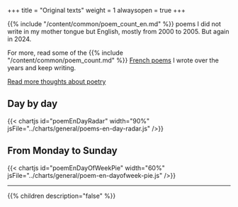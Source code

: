 +++
title = "Original texts"
weight = 1
alwaysopen = true
+++

{{% include "/content/common/poem_count_en.md" %}} poems I did not write in my mother tongue but English, mostly from 2000 to 2005. But again in 2024.

For more, read some of the {{% include "/content/common/poem_count.md" %}}  [French poems](/seasons?lang=fr) I wrote over the years and keep writing.

[Read more thoughts about poetry](../)

## Day by day
{{< chartjs id="poemEnDayRadar" width="90%" jsFile="../charts/general/poems-en-day-radar.js" />}}

## From Monday to Sunday
{{< chartjs id="poemEnDayOfWeekPie" width="60%" jsFile="../charts/general/poem-en-dayofweek-pie.js" />}}

---

{{% children description="false" %}}
